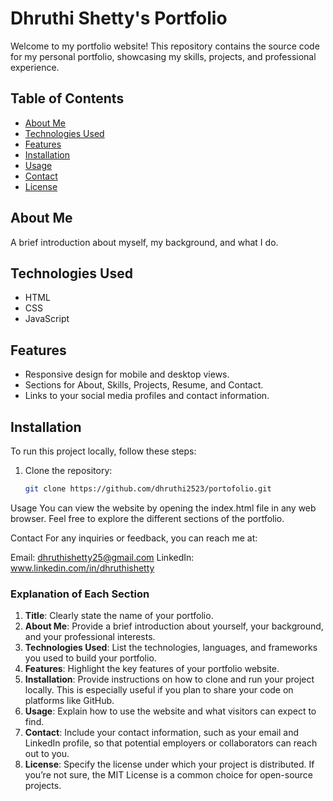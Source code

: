 
# Dhruthi Shetty's Portfolio

Welcome to my portfolio website! This repository contains the source code for my personal portfolio, showcasing my skills, projects, and professional experience.

## Table of Contents
- [About Me](#about-me)
- [Technologies Used](#technologies-used)
- [Features](#features)
- [Installation](#installation)
- [Usage](#usage)
- [Contact](#contact)
- [License](#license)

## About Me
A brief introduction about myself, my background, and what I do. 

## Technologies Used
- HTML
- CSS
- JavaScript

## Features
- Responsive design for mobile and desktop views.
- Sections for About, Skills, Projects, Resume, and Contact.
- Links to your social media profiles and contact information.

## Installation
To run this project locally, follow these steps:

1. Clone the repository:
   ```bash
   git clone https://github.com/dhruthi2523/portofolio.git

Usage
You can view the website by opening the index.html file in any web browser. Feel free to explore the different sections of the portfolio.

Contact
For any inquiries or feedback, you can reach me at:

Email: dhruthishetty25@gmail.com
LinkedIn: www.linkedin.com/in/dhruthishetty 


### Explanation of Each Section

1. **Title**: Clearly state the name of your portfolio.
2. **About Me**: Provide a brief introduction about yourself, your background, and your professional interests.
3. **Technologies Used**: List the technologies, languages, and frameworks you used to build your portfolio.
4. **Features**: Highlight the key features of your portfolio website.
5. **Installation**: Provide instructions on how to clone and run your project locally. This is especially useful if you plan to share your code on platforms like GitHub.
6. **Usage**: Explain how to use the website and what visitors can expect to find.
7. **Contact**: Include your contact information, such as your email and LinkedIn profile, so that potential employers or collaborators can reach out to you.
8. **License**: Specify the license under which your project is distributed. If you’re not sure, the MIT License is a common choice for open-source projects.

